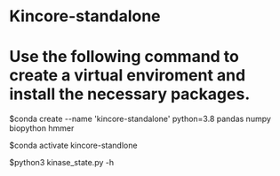 # Kincore-standalone
# Use the following command to create a virtual enviroment and install the necessary packages.
$conda create --name 'kincore-standalone' python=3.8 pandas numpy biopython hmmer

$conda activate kincore-standlone

$python3 kinase_state.py -h
